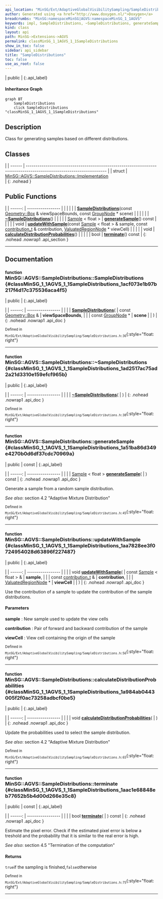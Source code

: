 ```yaml
---
api_location: "MinSG/Ext/AdaptiveGlobalVisibilitySampling/SampleDistributions.h"
author: Generated using <a href="http://www.doxygen.nl/">Doxygen</a>
breadcrumbs: "MinSG:namespaceMinSG|AGVS:namespaceMinSG_1_1AGVS"
keywords: impl, SampleDistributions, ~SampleDistributions, generateSample, updateWithSample, calculateDistributionProbabilities, terminate
kind: class
layout: api
path: MinSG->Extensions->AGVS
permalink: classMinSG_1_1AGVS_1_1SampleDistributions
show_in_toc: false
sidebar: api_sidebar
title: "SampleDistributions"
toc: false
use_as_root: false
---
```


| public |
{:.api_label}

#### Inheritance Graph

```mermaid
graph BT
	SampleDistributions
	click SampleDistributions "classMinSG_1_1AGVS_1_1SampleDistributions"
```

## Description

Class for generating samples based on different distributions.



## Classes

|
| ------ | ----------------------------------------------------------------------------------------------------------------------- | 
| struct | [MinSG::AGVS::SampleDistributions::Implementation](structMinSG_1_1AGVS_1_1SampleDistributions_1_1Implementation) <br/>  | 
{: .nohead }

## Public Functions

|
| ------: | ----------------- |
|  | |
|  | **[SampleDistributions](#classMinSG_1_1AGVS_1_1SampleDistributions_1acf073e1b97b217f4d17c375536aca4f5)**(const [Geometry::Box](namespaceGeometry#namespaceGeometry_1a02eb80497cc2daa40fba114c929f877a) & viewSpaceBounds, const [GroupNode](classMinSG_1_1GroupNode) * scene) |
|  | |
|  | **[~SampleDistributions](#classMinSG_1_1AGVS_1_1SampleDistributions_1ad2517ac75ad2a21d3310e159efcf965b)**() |
|  | |
| [Sample](classMinSG_1_1AGVS_1_1Sample) < float > | **[generateSample](#classMinSG_1_1AGVS_1_1SampleDistributions_1a51ba86d349e4270b0d6df37cdc70969a)**() const |
|  | |
| void | **[updateWithSample](#classMinSG_1_1AGVS_1_1SampleDistributions_1aa7828ee3f0724954028d63896f227487)**(const [Sample](classMinSG_1_1AGVS_1_1Sample) < float > & sample, const [contribution_t](namespaceMinSG_1_1AGVS#namespaceMinSG_1_1AGVS_1a4a44ff3b835166c588fb140cf670fd9a) & contribution,  [ValuatedRegionNode](classMinSG_1_1ValuatedRegionNode) * viewCell) |
|  | |
| void | **[calculateDistributionProbabilities](#classMinSG_1_1AGVS_1_1SampleDistributions_1a984ab0443005f2f0ac73258adbcf0be5)**() |
|  | |
| bool | **[terminate](#classMinSG_1_1AGVS_1_1SampleDistributions_1aac1e68848eb77652b5b4d00d266e35c8)**() const |
{: .nohead .nowrap1 .api_section }


-------------------------------------------------------------------

## Documentation

### <small>function</small><br/> MinSG::AGVS::SampleDistributions::SampleDistributions {#classMinSG_1_1AGVS_1_1SampleDistributions_1acf073e1b97b217f4d17c375536aca4f5}

| public |
{:.api_label}

|
| ------: | ----------------- |
|  |
|  **[SampleDistributions](#classMinSG_1_1AGVS_1_1SampleDistributions_1acf073e1b97b217f4d17c375536aca4f5)**( | const [Geometry::Box](namespaceGeometry#namespaceGeometry_1a02eb80497cc2daa40fba114c929f877a) & | **viewSpaceBounds**, |
| | const [GroupNode](classMinSG_1_1GroupNode) * | **scene** |
|   ) |
{: .nohead .nowrap1 .api_doc }





<sub>Defined in `MinSG/Ext/AdaptiveGlobalVisibilitySampling/SampleDistributions.h:36`</sub>{:style="float: right"}

-------------------------------------------------------------------

### <small>function</small><br/> MinSG::AGVS::SampleDistributions::~SampleDistributions {#classMinSG_1_1AGVS_1_1SampleDistributions_1ad2517ac75ad2a21d3310e159efcf965b}

| public |
{:.api_label}

|
| ------: | ----------------- |
|  |
|  **[~SampleDistributions](#classMinSG_1_1AGVS_1_1SampleDistributions_1ad2517ac75ad2a21d3310e159efcf965b)**( |  ) |
{: .nohead .nowrap1 .api_doc }





<sub>Defined in `MinSG/Ext/AdaptiveGlobalVisibilitySampling/SampleDistributions.h:38`</sub>{:style="float: right"}

-------------------------------------------------------------------

### <small>function</small><br/> MinSG::AGVS::SampleDistributions::generateSample {#classMinSG_1_1AGVS_1_1SampleDistributions_1a51ba86d349e4270b0d6df37cdc70969a}

| public | const |
{:.api_label}

|
| ------: | ----------------- |
|  |
| [Sample](classMinSG_1_1AGVS_1_1Sample) < float > **[generateSample](#classMinSG_1_1AGVS_1_1SampleDistributions_1a51ba86d349e4270b0d6df37cdc70969a)**( |  ) const |
{: .nohead .nowrap1 .api_doc }



Generate a sample from a random sample distribution.



*See also*: section 4.2 "Adaptive Mixture Distribution"





<sub>Defined in `MinSG/Ext/AdaptiveGlobalVisibilitySampling/SampleDistributions.h:45`</sub>{:style="float: right"}

-------------------------------------------------------------------

### <small>function</small><br/> MinSG::AGVS::SampleDistributions::updateWithSample {#classMinSG_1_1AGVS_1_1SampleDistributions_1aa7828ee3f0724954028d63896f227487}

| public |
{:.api_label}

|
| ------: | ----------------- |
|  |
| void **[updateWithSample](#classMinSG_1_1AGVS_1_1SampleDistributions_1aa7828ee3f0724954028d63896f227487)**( | const [Sample](classMinSG_1_1AGVS_1_1Sample) < float > & | **sample**, |
| | const [contribution_t](namespaceMinSG_1_1AGVS#namespaceMinSG_1_1AGVS_1a4a44ff3b835166c588fb140cf670fd9a) & | **contribution**, |
| |  [ValuatedRegionNode](classMinSG_1_1ValuatedRegionNode) * | **viewCell** |
|   ) |
{: .nohead .nowrap1 .api_doc }



Use the contribution of a sample to update the contribution of the sample distributions.


#### Parameters
**sample**
:  New sample used to update the view cells



**contribution**
:  Pair of forward and backward contribution of the sample



**viewCell**
:  View cell containing the origin of the sample







<sub>Defined in `MinSG/Ext/AdaptiveGlobalVisibilitySampling/SampleDistributions.h:56`</sub>{:style="float: right"}

-------------------------------------------------------------------

### <small>function</small><br/> MinSG::AGVS::SampleDistributions::calculateDistributionProbabilities {#classMinSG_1_1AGVS_1_1SampleDistributions_1a984ab0443005f2f0ac73258adbcf0be5}

| public |
{:.api_label}

|
| ------: | ----------------- |
|  |
| void **[calculateDistributionProbabilities](#classMinSG_1_1AGVS_1_1SampleDistributions_1a984ab0443005f2f0ac73258adbcf0be5)**( |  ) |
{: .nohead .nowrap1 .api_doc }



Update the probabilities used to select the sample distribution.



*See also*: section 4.2 "Adaptive Mixture Distribution"





<sub>Defined in `MinSG/Ext/AdaptiveGlobalVisibilitySampling/SampleDistributions.h:65`</sub>{:style="float: right"}

-------------------------------------------------------------------

### <small>function</small><br/> MinSG::AGVS::SampleDistributions::terminate {#classMinSG_1_1AGVS_1_1SampleDistributions_1aac1e68848eb77652b5b4d00d266e35c8}

| public | const |
{:.api_label}

|
| ------: | ----------------- |
|  |
| bool **[terminate](#classMinSG_1_1AGVS_1_1SampleDistributions_1aac1e68848eb77652b5b4d00d266e35c8)**( |  ) const |
{: .nohead .nowrap1 .api_doc }



Estimate the pixel error. Check if the estimated pixel error is below a treshold and the probability that it is similar to the real error is high.



*See also*: section 4.5 "Termination of the computation"


#### Returns
`true`if the sampling is finished,`false`otherwise





<sub>Defined in `MinSG/Ext/AdaptiveGlobalVisibilitySampling/SampleDistributions.h:75`</sub>{:style="float: right"}

-------------------------------------------------------------------

